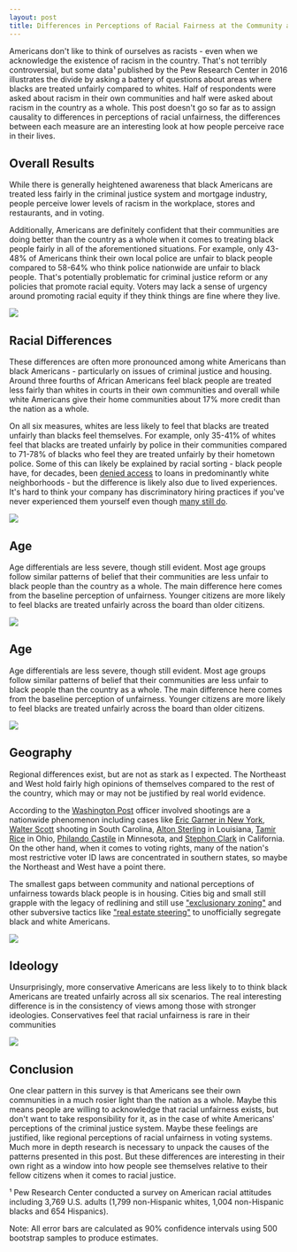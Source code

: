 ```yaml
---
layout: post
title: Differences in Perceptions of Racial Fairness at the Community and National Levels
---
```


Americans don't like to think of ourselves as racists - even when we acknowledge the existence of racism in the country. That's not terribly controversial, but some data¹ published by the Pew Research Center in 2016 illustrates the divide by asking a battery of questions about areas where blacks are treated unfairly compared to whites. Half of respondents were asked about racism in their own communities and half were asked about racism in the country as a whole. This post doesn't go so far as to assign causality to differences in perceptions of racial unfairness, the differences between each measure are an interesting look at how people perceive race in their lives.

## Overall Results
While there is generally heightened awareness that black Americans are treated less fairly in the criminal justice system and mortgage industry, people perceive lower levels of racism in the workplace, stores and restaurants, and in voting. 

Additionally, Americans are definitely confident that their communities are doing better than the country as a whole when it comes to treating black people fairly in all of the aforementioned situations. For example, only 43-48% of Americans think their own local police are unfair to black people compared to 58-64% who think police nationwide are unfair to black people. That's potentially problematic for criminal justice reform or any policies that promote racial equity. Voters may lack a sense of urgency around promoting racial equity if they think things are fine where they live.   

<p>
  <img src="https://joshyazman.github.io/images/pew-racial-attitudes/total.png#center"/>
</p>

## Racial Differences
These differences are often more pronounced among white Americans than black Americans - particularly on issues of criminal justice and housing. Around three fourths of African Americans feel black people are treated less fairly than whites in courts in their own communities and overall while white Americans give their home communities about 17% more credit than the nation as a whole.

On all six measures, whites are less likely to feel that blacks are treated unfairly than blacks feel themselves. For example, only 35-41% of whites feel that blacks are treated unfairly by police in their communities compared to 71-78% of blacks who feel they are treated unfairly by their hometown police. Some of this can likely be explained by racial sorting - black people have, for decades, been [denied access](https://en.wikipedia.org/wiki/Redlining) to loans in predominantly white neighborhoods - but the difference is likely also due to lived experiences. It's hard to think your company has discriminatory hiring practices if you've never experienced them yourself even though [many still do](https://www.vox.com/identities/2017/9/18/16307782/study-racism-jobs).

<p>
  <img src="https://joshyazman.github.io/images/pew-racial-attitudes/race.png#center"/>
</p>

## Age
Age differentials are less severe, though still evident. Most age groups follow similar patterns of belief that their communities are less unfair to black people than the country as a whole. The main difference here comes from the baseline perception of unfairness. Younger citizens are more likely to feel blacks are treated unfairly across the board than older citizens.

<p>
  <img src="https://joshyazman.github.io/images/pew-racial-attitudes/age.png#center"/>
</p>

## Age
Age differentials are less severe, though still evident. Most age groups follow similar patterns of belief that their communities are less unfair to black people than the country as a whole. The main difference here comes from the baseline perception of unfairness. Younger citizens are more likely to feel blacks are treated unfairly across the board than older citizens.

<p>
  <img src="https://joshyazman.github.io/images/pew-racial-attitudes/age.png#center"/>
</p>

## Geography
Regional differences exist, but are not as stark as I expected. The Northeast and West hold fairly high opinions of themselves compared to the rest of the country, which may or may not be justified by real world evidence. 

According to the [Washington Post](https://www.washingtonpost.com/graphics/national/police-shootings-2016/) officer involved shootings are a nationwide phenomenon including cases like [Eric Garner in New York](http://www.slate.com/articles/news_and_politics/politics/2014/12/daniel_pantaleo_not_indicted_why_the_nypd_officer_wasn_t_indicted_in_the.html),  [Walter Scott](https://www.nytimes.com/2017/05/02/us/michael-slager-walter-scott-north-charleston-shooting.html) shooting in South Carolina, [Alton Sterling](https://www.cnn.com/2018/03/30/us/alton-sterling-investigation-police-hearing/index.html) in Louisiana, [Tamir Rice](https://www.washingtonpost.com/news/post-nation/wp/2014/12/12/death-of-tamir-rice-12-year-old-shot-by-cleveland-police-ruled-a-homicide/) in Ohio, [Philando Castile](https://www.theguardian.com/us-news/2017/jun/26/philando-castile-settlement-death-police-shooting) in Minnesota, and [Stephon Clark](https://www.nbcnews.com/news/us-news/sacramento-police-release-hours-video-stephon-clark-shooting-n866546) in California. On the other hand, when it comes to voting rights, many of the nation's most restrictive voter ID laws are concentrated in southern states, so maybe the Northeast and West have a point there. 

The smallest gaps between community and national perceptions of unfairness towards black people is in housing. Cities big and small still grapple with the legacy of redlining and still use ["exclusionary zoning"](https://www.citylab.com/equity/2016/01/how-zoning-restrictions-make-segregation-worse/422352/) and other subversive tactics like ["real estate steering"](https://www.c-span.org/video/?c4597062/senator-cory-booker-defends-fair-housing-act-rule) to unofficially segregate black and white Americans.

<p>
  <img src="https://joshyazman.github.io/images/pew-racial-attitudes/region.png#center"/>
</p>

## Ideology
Unsurprisingly, more conservative Americans are less likely to to think black Americans are treated unfairly across all six scenarios. The real interesting difference is in the consistency of views among those with stronger ideologies. Conservatives feel that racial unfairness is rare in their communities 

<p>
  <img src="https://joshyazman.github.io/images/pew-racial-attitudes/ideology.png#center"/>
</p>

## Conclusion
One clear pattern in this survey is that Americans see their own communities in a much rosier light than the nation as a whole. Maybe this means people are willing to acknowledge that racial unfairness exists, but don't want to take responsibility for it, as in the case of white Americans' perceptions of the criminal justice system. Maybe these feelings are justified, like regional perceptions of racial unfairness in voting systems. Much more in depth research is necessary to unpack the causes of the patterns presented in this post. But these differences are interesting in their own right as a window into how people see themselves relative to their fellow citizens when it comes to racial justice.

¹ Pew Research Center conducted a survey on American racial attitudes including 3,769 U.S. adults (1,799 non-Hispanic whites, 1,004 non-Hispanic blacks and 654 Hispanics). 

Note: All error bars are calculated as 90% confidence intervals using 500 bootstrap samples to produce estimates.
